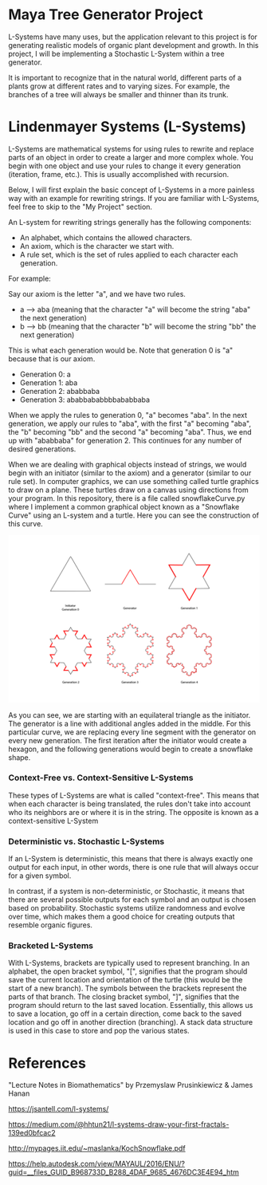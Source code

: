 # Maya Tree Generator Project

L-Systems have many uses, but the application relevant to this project is for generating realistic models of organic plant development and growth. In this project, I will be implementing a Stochastic L-System within a tree generator.

It is important to recognize that in the natural world, different parts of a plants grow at different rates and to varying sizes. For example, the branches of a tree will always be smaller and thinner than its trunk. 

# Lindenmayer Systems (L-Systems)

L-Systems are mathematical systems for using rules to rewrite and replace parts of an object in order to create a larger and more complex whole. You begin with one object and use your rules to change it every generation (iteration, frame, etc.). This is usually accomplished with recursion. 

Below, I will first explain the basic concept of L-Systems in a more painless way with an example for rewriting strings. If you are familiar with L-Systems, feel free to skip to the "My Project" section. 

An L-system for rewriting strings generally has the following components:

- An alphabet, which contains the allowed characters.
- An axiom, which is the character we start with.
- A rule set, which is the set of rules applied to each character each generation.

For example:

Say our axiom is the letter "a", and we have two rules. 
- a --> aba (meaning that the character "a" will become the string "aba" the next generation)
- b --> bb (meaning that the character "b" will become the string "bb" the next generation)

This is what each generation would be. Note that generation 0 is "a" because that is our axiom.

- Generation 0: a
- Generation 1: aba
- Generation 2: ababbaba
- Generation 3: ababbababbbbababbaba

When we apply the rules to generation 0, "a" becomes "aba". In the next generation, we apply our rules to "aba", with the first "a" becoming "aba", the "b" becoming "bb" and the second "a" becoming "aba". Thus, we end up with "ababbaba" for generation 2. This continues for any number of desired generations.

When we are dealing with graphical objects instead of strings, we would begin with an initiator (similar to the axiom) and a generator (similar to our rule set). In computer graphics, we can use something called turtle graphics to draw on a plane. These turtles draw on a canvas using directions from your program. In this repository, there is a file called snowflakeCurve.py where I implement a common graphical object known as a "Snowflake Curve" using an L-system and a turtle. Here you can see the construction of this curve.

![Snowflake Curve Construction](/snowflake.png?raw=true "Title")

As you can see, we are starting with an equilateral triangle as the initiator. The generator is a line with additional angles added in the middle. For this particular curve, we are replacing every line segment with the generator on every new generation. The first iteration after the initiator would create a hexagon, and the following generations would begin to create a snowflake shape.

### Context-Free vs. Context-Sensitive L-Systems

These types of L-Systems are what is called "context-free". This means that when each character is being translated, the rules don't take into account who its neighbors are or where it is in the string. The opposite is known as a context-sensitive L-System

### Deterministic vs. Stochastic L-Systems

If an L-System is deterministic, this means that there is always exactly one output for each input, in other words, there is one rule that will always occur for a given symbol.

In contrast, if a system is non-deterministic, or Stochastic, it means that there are several possible outputs for each symbol and an output is chosen based on probability. Stochastic systems utilize randomness and evolve over time, which makes them a good choice for creating outputs that resemble organic figures.

### Bracketed L-Systems

With L-Systems, brackets are typically used to represent branching. In an alphabet, the open bracket symbol, "[", signifies that the program should save the current location and orientation of the turtle (this would be the start of a new branch). The symbols between the brackets represent the parts of that branch. The closing bracket symbol, "]", signifies that the program should return to the last saved location. Essentially, this allows us to save a location, go off in a certain direction, come back to the saved location and go off in another direction (branching). A stack data structure is used in this case to store and pop the various states.


# References

"Lecture Notes in Biomathematics" by Przemyslaw Prusinkiewicz & James Hanan

https://jsantell.com/l-systems/ 

https://medium.com/@hhtun21/l-systems-draw-your-first-fractals-139ed0bfcac2

http://mypages.iit.edu/~maslanka/KochSnowflake.pdf 

https://help.autodesk.com/view/MAYAUL/2016/ENU/?guid=__files_GUID_B968733D_B288_4DAF_9685_4676DC3E4E94_htm

